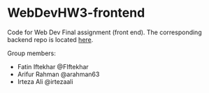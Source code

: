 # WebDevHW3-frontend

Code for Web Dev Final assignment (front end). The corresponding backend repo is located [here](https://github.com/arahman63/backend).

Group members:
 - Fatin Iftekhar @FIftekhar
 - Arifur Rahman @arahman63
 - Irteza Ali @irtezaali
